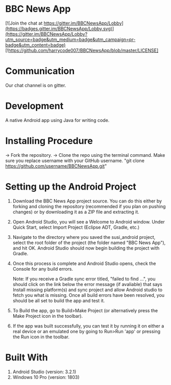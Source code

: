 # BBC News App

[![Join the chat at https://gitter.im/BBCNewsApp/Lobby](https://badges.gitter.im/BBCNewsApp/Lobby.svg)](https://gitter.im/BBCNewsApp/Lobby?utm_source=badge&utm_medium=badge&utm_campaign=pr-badge&utm_content=badge)
[!https://github.com/harrycode007/BBCNewsApp/blob/master/LICENSE]

# Communication
Our chat channel is on gitter.

# Development
A native Android app using Java for writing code.

# Installing Procedure
-> Fork the repository.
-> Clone the repo using the terminal command. Make sure you replace username with your GitHub username.
"git clone https://github.com/username/BBCNewsApp.git"

# Setting up the Android Project
1. Download the BBC News App project source. You can do this either by forking and cloning the repository (recommended if you plan on pushing changes) or by downloading it as a ZIP file and extracting it.

2. Open Android Studio, you will see a Welcome to Android window. Under Quick Start, select Import Project (Eclipse ADT, Gradle, etc.)

3. Navigate to the directory where you saved the susi_android project, select the root folder of the project (the folder named "BBC News App"), and hit OK. Android Studio should now begin building the project with Gradle.

4. Once this process is complete and Android Studio opens, check the Console for any build errors.

   Note: If you receive a Gradle sync error titled, "failed to find ...", you should click on the link below the error message (if          avaliable) that says Install missing platform(s) and sync project and allow Android studio to fetch you what is missing.
   Once all build errors have been resolved, you should be all set to build the app and test it.

5. To Build the app, go to Build>Make Project (or alternatively press the Make Project icon in the toolbar).

6. If the app was built successfully, you can test it by running it on either a real device or an emulated one by going to Run>Run 'app' or pressing the Run icon in the toolbar.

# Built With
1. Android Studio (version: 3.2.1)
2. Windows 10 Pro (version: 1803)
